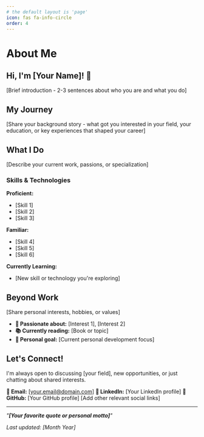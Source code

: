 ```yaml
---
# the default layout is 'page'
icon: fas fa-info-circle
order: 4
---
```


# About Me

## Hi, I'm [Your Name]! 👋

[Brief introduction - 2-3 sentences about who you are and what you do]

## My Journey

[Share your background story - what got you interested in your field, your education, or key experiences that shaped your career]

## What I Do

[Describe your current work, passions, or specialization]

### Skills & Technologies

**Proficient:**
- [Skill 1]
- [Skill 2]
- [Skill 3]

**Familiar:**
- [Skill 4]
- [Skill 5]
- [Skill 6]

**Currently Learning:**
- [New skill or technology you're exploring]

## Beyond Work

[Share personal interests, hobbies, or values]

- **🎯 Passionate about:** [Interest 1], [Interest 2]
- **📚 Currently reading:** [Book or topic]
- **🌱 Personal goal:** [Current personal development focus]

## Let's Connect!

I'm always open to discussing [your field], new opportunities, or just chatting about shared interests.

**📧 Email:** [your.email@domain.com]
**💼 LinkedIn:** [Your LinkedIn profile]
**🐙 GitHub:** [Your GitHub profile]
[Add other relevant social links]

---

*"**[Your favorite quote or personal motto]**"*

*Last updated: [Month Year]*
